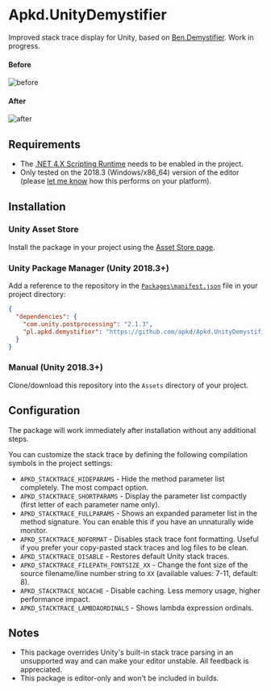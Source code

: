 # Apkd.UnityDemystifier

Improved stack trace display for Unity, based on [Ben.Demystifier](https://github.com/benaadams/Ben.Demystifier). Work in progress.

#### Before
![before](https://cdn.discordapp.com/attachments/368334636256067597/550672599319969822/before.png)

#### After
![after](https://cdn.discordapp.com/attachments/368334636256067597/550672619532320778/after.png)

## Requirements

- The [.NET 4.X Scripting Runtime](https://docs.unity3d.com/Manual/ScriptingRuntimeUpgrade.html) needs to be enabled in the project.
- Only tested on the 2018.3 (Windows/x86_64) version of the editor (please [let me know](https://github.com/apkd/Apkd.UnityDemystifier/issues/1) how this performs on your platform).

## Installation

### Unity Asset Store

Install the package in your project using the [Asset Store page](http://u3d.as/1te5).

### Unity Package Manager (Unity 2018.3+)

Add a reference to the repository in the [`Packages\manifest.json`](https://docs.unity3d.com/Packages/com.unity.package-manager-ui@1.8/manual/index.html#project-manifests) file in your project directory:

```json
{
  "dependencies": {
    "com.unity.postprocessing": "2.1.3",
    "pl.apkd.demystifier": "https://github.com/apkd/Apkd.UnityDemystifier.git"
  }
}
```

### Manual (Unity 2018.3+)

Clone/download this repository into the `Assets` directory of your project.


## Configuration

The package will work immediately after installation without any additional steps.

You can customize the stack trace by defining the following compilation symbols in the project settings:
- `APKD_STACKTRACE_HIDEPARAMS` - Hide the method parameter list completely. The most compact option. 
- `APKD_STACKTRACE_SHORTPARAMS` - Display the parameter list compactly (first letter of each parameter name only).
- `APKD_STACKTRACE_FULLPARAMS` - Shows an expanded parameter list in the method signature. You can enable this if you have an unnaturally wide monitor.
- `APKD_STACKTRACE_NOFORMAT` - Disables stack trace font formatting. Useful if you prefer your copy-pasted stack traces and log files to be clean.
- `APKD_STACKTRACE_DISABLE` - Restores default Unity stack traces.
- `APKD_STACKTRACE_FILEPATH_FONTSIZE_XX` - Change the font size of the source filename/line number string to `XX` (available values: 7-11, default: 8).
- `APKD_STACKTRACE_NOCACHE` - Disable caching. Less memory usage, higher performance impact.
- `APKD_STACKTRACE_LAMBDAORDINALS` - Shows lambda expression ordinals.

## Notes

- This package overrides Unity's built-in stack trace parsing in an unsupported way and can make your editor unstable. All feedback is appreciated.
- This package is editor-only and won't be included in builds.

